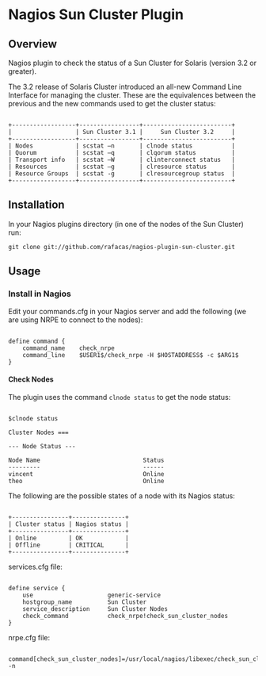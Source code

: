 # Nagios Sun Cluster Plugin

## Overview

Nagios plugin to check the status of a Sun Cluster for Solaris (version 3.2 or greater).

The 3.2 release of Solaris Cluster introduced an all-new Command Line Interface for managing the cluster. These are the equivalences between the previous and the new commands used to get the cluster status:

<pre><code>
+------------------+-----------------+-------------------------+
|                  | Sun Cluster 3.1 |     Sun Cluster 3.2     |
+------------------+-----------------+-------------------------+
| Nodes            | scstat –n       | clnode status           |
| Quorum           | scstat –q       | clqorum status          |
| Transport info   | scstat –W       | clinterconnect status   |
| Resources        | scstat –g       | clresource status       |
| Resource Groups  | scstat -g       | clresourcegroup status  |
+------------------+-----------------+-------------------------+
</code></pre>

## Installation

In your Nagios plugins directory (in one of the nodes of the Sun Cluster) run:

<pre><code>git clone git://github.com/rafacas/nagios-plugin-sun-cluster.git</code></pre>

## Usage

### Install in Nagios

Edit your commands.cfg in your Nagios server and add the following (we are using NRPE to connect to the nodes):

<pre><code>
define command {
    command_name    check_nrpe
    command_line    $USER1$/check_nrpe -H $HOSTADDRESS$ -c $ARG1$
}
</code></pre>

#### Check Nodes

The plugin uses the command <code>clnode status</code> to get the node status:
<pre><code>
$clnode status

Cluster Nodes ===

--- Node Status ---

Node Name                             Status
---------                             ------
vincent                               Online
theo                                  Online
</code></pre>

The following are the possible states of a node with its Nagios status:
<pre><code>
+----------------+---------------+
| Cluster status | Nagios status |
+----------------+---------------+
| Online         | OK            |
| Offline        | CRITICAL      |
+----------------+---------------+
</code></pre>

services.cfg file:
<pre><code>
define service {
    use                     generic-service
    hostgroup_name          Sun Cluster
    service_description     Sun Cluster Nodes
    check_command           check_nrpe!check_sun_cluster_nodes
}
</code></pre>

nrpe.cfg file:
<pre><code>
command[check_sun_cluster_nodes]=/usr/local/nagios/libexec/check_sun_cluster.pl -n
</code></pre>

